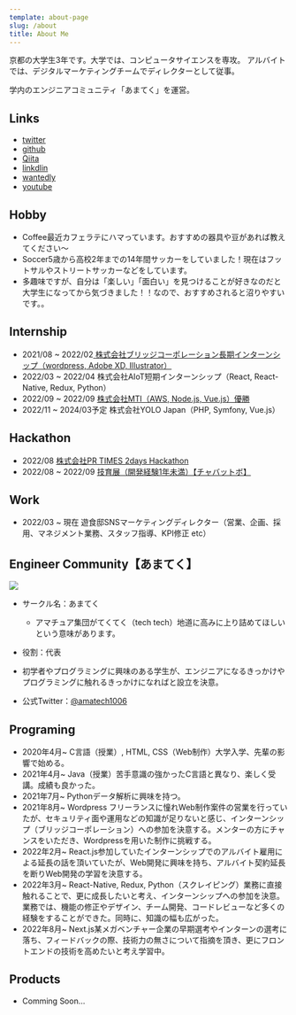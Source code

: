 ```yaml
---
template: about-page
slug: /about
title: About Me
---
```

京都の大学生3年です。大学では、コンピュータサイエンスを専攻。
アルバイトでは、デジタルマーケティングチームでディレクターとして従事。

学内のエンジニアコミュニティ「あまてく」を運営。

## Links

* [twitter](https://twitter.com/kitsune_yk)
* [github](https://github.com/yk-mt12)
* [Qiita](https://qiita.com/kitsune_yk)
* [linkdlin](https://www.linkedin.com/in/kitsune-yk/)
* [wantedly](https://www.wantedly.com/id/kitsune_yk)
* [youtube](https://www.youtube.com/channel/UCda09m8gx2U4zGPufhloPag)

## Hobby

* Coffee最近カフェラテにハマっています。おすすめの器具や豆があれば教えてください〜
* Soccer5歳から高校2年までの14年間サッカーをしていました！現在はフットサルやストリートサッカーなどをしています。
* 多趣味ですが、自分は「楽しい」「面白い」を見つけることが好きなのだと大学生になってから気づきました！！なので、おすすめされると沼りやすいです。。

## Internship

* 2021/08 ~ 2022/02[ 株式会社ブリッジコーポレーション長期インターンシップ（wordpress, Adobe XD, Illustrator）](https://www.kitsune-blog.tokyo/Bridge-Internship)
* 2022/03 ~ 2022/04 株式会社AIoT短期インターンシップ（React, React-Native, Redux, Python）
* 2022/09 ~ 2022/09 [株式会社MTI（AWS, Node.js, Vue.js）優勝](https://www.kitsune-blog.tokyo/mti-summer-internship)
* 2022/11 ~ 2024/03予定 株式会社YOLO Japan（PHP, Symfony, Vue.js）

## Hackathon

* 2022/08 [株式会社PR TIMES 2days Hackathon](https://www.kitsune-blog.tokyo/prtimes-hackathon)
* 2022/08 ~ 2022/09 [技育展（開発経験1年未満）【チャバットボ】](https://talent.supporterz.jp/geekten/2022/exhibition.html#theme10)

## Work

* 2022/03 ~ 現在 遊食邸SNSマーケティングディレクター（営業、企画、採用、マネジメント業務、スタッフ指導、KPI修正 etc）

## Engineer Community【あまてく】

![](/assets/img_0213.png)

* サークル名：あまてく

  * アマチュア集団がてくてく（tech tech）地道に高みに上り詰めてほしいという意味があります。
* 役割：代表
* 初学者やプログラミングに興味のある学生が、エンジニアになるきっかけやプログラミングに触れるきっかけになればと設立を決意。
* 公式Twitter：[@amatech1006](https://twitter.com/amatech1006)

## Programing

* 2020年4月~ C言語（授業）, HTML, CSS（Web制作）大学入学、先輩の影響で始める。
* 2021年4月~ Java（授業）苦手意識の強かったC言語と異なり、楽しく受講。成績も良かった。
* 2021年7月~ Pythonデータ解析に興味を持つ。
* 2021年8月~ Wordpress フリーランスに憧れWeb制作案件の営業を行っていたが、セキュリティ面や運用などの知識が足りないと感じ、インターンシップ（ブリッジコーポレーション）への参加を決意する。メンターの方にチャンスをいただき、Wordpressを用いた制作に挑戦する。
* 2022年2月~ React.js参加していたインターンシップでのアルバイト雇用による延長の話を頂いていたが、Web開発に興味を持ち、アルバイト契約延長を断りWeb開発の学習を決意する。
* 2022年3月~ React-Native, Redux, Python（スクレイピング）業務に直接触れることで、更に成長したいと考え、インターンシップへの参加を決意。業務では、機能の修正やデザイン、チーム開発、コードレビューなど多くの経験をすることができた。同時に、知識の幅も広がった。
* 2022年8月~ Next.js某メガベンチャー企業の早期選考やインターンの選考に落ち、フィードバックの際、技術力の無さについて指摘を頂き、更にフロントエンドの技術を高めたいと考え学習中。

## Products

* Comming Soon…